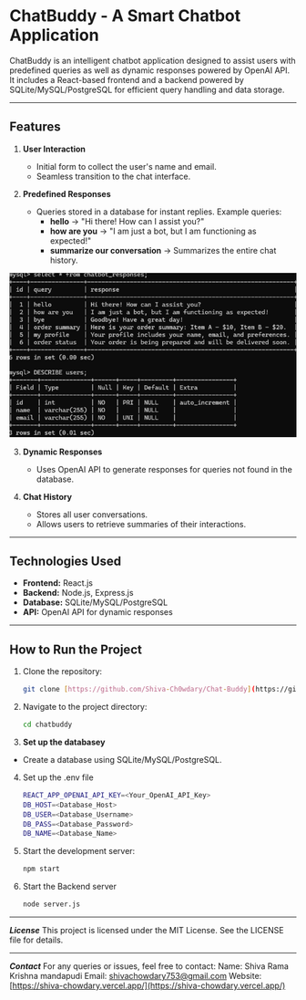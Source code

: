 # ChatBuddy - A Smart Chatbot Application

ChatBuddy is an intelligent chatbot application designed to assist users with predefined queries as well as dynamic responses powered by OpenAI API. It includes a React-based frontend and a backend powered by SQLite/MySQL/PostgreSQL for efficient query handling and data storage.

---

## Features
1. **User Interaction**
   - Initial form to collect the user's name and email.
   - Seamless transition to the chat interface.

2. **Predefined Responses**
   - Queries stored in a database for instant replies. Example queries:
     - **hello** → "Hi there! How can I assist you?"
     - **how are you** → "I am just a bot, but I am functioning as expected!"
     - **summarize our conversation** → Summarizes the entire chat history.

![Sample DataBase](/Database_1.png)

3. **Dynamic Responses**
   - Uses OpenAI API to generate responses for queries not found in the database.

4. **Chat History**
   - Stores all user conversations.
   - Allows users to retrieve summaries of their interactions.

---

## Technologies Used
- **Frontend:** React.js
- **Backend:** Node.js, Express.js
- **Database:** SQLite/MySQL/PostgreSQL
- **API:** OpenAI API for dynamic responses

---

## How to Run the Project
1. Clone the repository:
   ```bash
   git clone [https://github.com/Shiva-Ch0wdary/Chat-Buddy](https://github.com/Shiva-Ch0wdary/Chat-Buddy)
   
2. Navigate to the project directory:
   ```bash
   cd chatbuddy
3.  **Set up the databasey**
   - Create a database using SQLite/MySQL/PostgreSQL.
     
4. Set up the .env file
   ```bash
   REACT_APP_OPENAI_API_KEY=<Your_OpenAI_API_Key>
   DB_HOST=<Database_Host>
   DB_USER=<Database_Username>
   DB_PASS=<Database_Password>
   DB_NAME=<Database_Name>

6. Start the development server:
   ```bash
   npm start
7. Start the Backend server
   ```bash
   node server.js

---

***License***
This project is licensed under the MIT License. See the LICENSE file for details.

---

***Contact***
For any queries or issues, feel free to contact:
Name: Shiva Rama Krishna mandapudi
Email: shivachowdary753@gmail.com
Website: [https://shiva-chowdary.vercel.app/](https://shiva-chowdary.vercel.app/)


   
